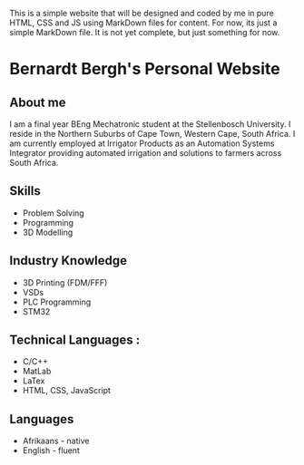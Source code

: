 This is a simple website that will be designed and coded by me in pure HTML, CSS and JS using MarkDown files for content. For now, its just a simple MarkDown file. It is not yet complete, but just something for now.
# Bernardt Bergh's Personal Website

## About me
I am a final year BEng Mechatronic student at the Stellenbosch University. I reside in the Northern Suburbs of Cape Town, Western Cape, South Africa. I am currently employed at Irrigator Products as an Automation Systems Integrator providing automated irrigation and solutions to farmers across South Africa. 

## Skills
* Problem Solving
* Programming
* 3D Modelling

## Industry Knowledge
* 3D Printing (FDM/FFF)
* VSDs
* PLC Programming
* STM32

## Technical Languages :
* C/C++
* MatLab
* LaTex
* HTML, CSS, JavaScript

## Languages
* Afrikaans - native
* English  - fluent


